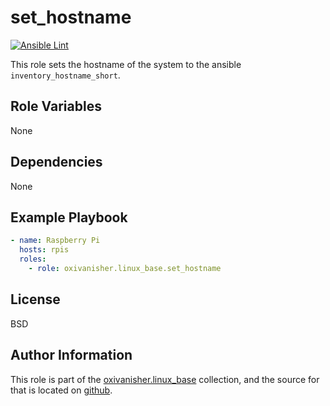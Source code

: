 set_hostname
============
[![Ansible Lint](https://github.com/oxivanisher/role-set_hostname/actions/workflows/ansible-lint.yml/badge.svg)](https://github.com/oxivanisher/role-set_hostname/actions/workflows/ansible-lint.yml)

This role sets the hostname of the system to the ansible `inventory_hostname_short`.

Role Variables
--------------

None

Dependencies
------------

None

Example Playbook
----------------
```yaml
- name: Raspberry Pi
  hosts: rpis
  roles:
    - role: oxivanisher.linux_base.set_hostname
```

License
-------

BSD

Author Information
------------------

This role is part of the [oxivanisher.linux_base](https://galaxy.ansible.com/ui/repo/published/oxivanisher/linux_base/) collection, and the source for that is located on [github](https://github.com/oxivanisher/collection-linux_base).
